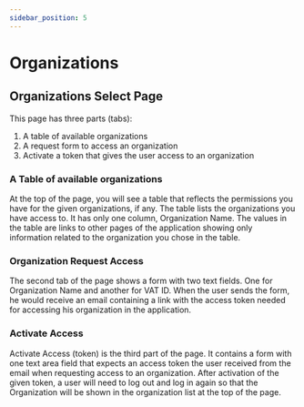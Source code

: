 ```yaml
---
sidebar_position: 5
---
```


# Organizations

## Organizations Select Page

This page has three parts (tabs):

1. A table of available organizations
2. A request form to access an organization
3. Activate a token that gives the user access to an organization

### A Table of available organizations

At the top of the page, you will see a table that reflects the permissions you have for the given organizations, if any.
The table lists the organizations you have access to. It has only one column, Organization Name. The values in the table are links to other pages of the application showing only information related to the organization you chose in the table.

### Organization Request Access

The second tab of the page shows a form with two text fields. One for Organization Name and another for VAT ID. When the user sends the form, he would receive an email containing a link with the access token needed for accessing his organization in the application.

### Activate Access

Activate Access (token) is the third part of the page. It contains a form with one text area field that expects an access token the user received from the email when requesting access to an organization. After activation of the given token, a user will need to log out and log in again so that the Organization will be shown in the organization list at the top of the page.
